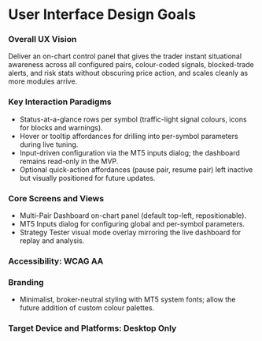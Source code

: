 # User Interface Design Goals
### Overall UX Vision
Deliver an on-chart control panel that gives the trader instant situational awareness across all configured pairs, colour-coded signals, blocked-trade alerts, and risk stats without obscuring price action, and scales cleanly as more modules arrive.

### Key Interaction Paradigms
- Status-at-a-glance rows per symbol (traffic-light signal colours, icons for blocks and warnings).
- Hover or tooltip affordances for drilling into per-symbol parameters during live tuning.
- Input-driven configuration via the MT5 inputs dialog; the dashboard remains read-only in the MVP.
- Optional quick-action affordances (pause pair, resume pair) left inactive but visually positioned for future updates.

### Core Screens and Views
- Multi-Pair Dashboard on-chart panel (default top-left, repositionable).
- MT5 Inputs dialog for configuring global and per-symbol parameters.
- Strategy Tester visual mode overlay mirroring the live dashboard for replay and analysis.

### Accessibility: WCAG AA
### Branding
- Minimalist, broker-neutral styling with MT5 system fonts; allow the future addition of custom colour palettes.

### Target Device and Platforms: Desktop Only

